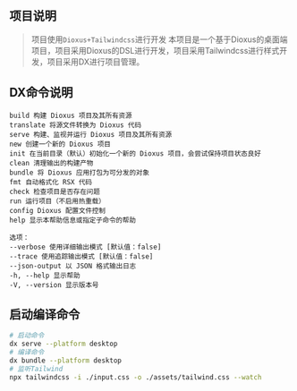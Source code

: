 ## 项目说明

> 项目使用`Dioxus+Tailwindcss`进行开发
本项目是一个基于Dioxus的桌面端项目，项目采用Dioxus的DSL进行开发，项目采用Tailwindcss进行样式开发，项目采用DX进行项目管理。

## DX命令说明

```
build 构建 Dioxus 项目及其所有资源
translate 将源文件转换为 Dioxus 代码
serve 构建、监视并运行 Dioxus 项目及其所有资源
new 创建一个新的 Dioxus 项目
init 在当前目录（默认）初始化一个新的 Dioxus 项目，会尝试保持项目状态良好
clean 清理输出的构建产物
bundle 将 Dioxus 应用打包为可分发的对象
fmt 自动格式化 RSX 代码
check 检查项目是否存在问题
run 运行项目（不启用热重载）
config Dioxus 配置文件控制
help 显示本帮助信息或指定子命令的帮助

选项：
--verbose 使用详细输出模式 [默认值：false]
--trace 使用追踪输出模式 [默认值：false]
--json-output 以 JSON 格式输出日志
-h, --help 显示帮助
-V, --version 显示版本号

```

## 启动编译命令

``` bash
# 启动命令
dx serve --platform desktop
# 编译命令
dx bundle --platform desktop
# 监听Tailwind
npx tailwindcss -i ./input.css -o ./assets/tailwind.css --watch
```